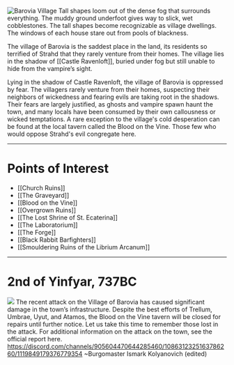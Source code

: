 ![Barovia Village](https://cdn.discordapp.com/attachments/905615329709936640/905617291767599164/Barovia.jpg?ex=660df6d3&is=65fb81d3&hm=4f6758ccae20867631d421d736daf6c3f8300cd9512f287403d24721b1e6cf24&)
Tall shapes loom out of the dense fog that surrounds everything. The muddy ground underfoot gives way to slick, wet cobblestones. The tall shapes become recognizable as village dwellings. The windows of each house stare out from pools of blackness.

The village of Barovia is the saddest place in the land, its residents so terrified of Strahd that they rarely venture from their homes. The village lies in the shadow of [[Castle Ravenloft]], buried under fog but still unable to hide from the vampire’s sight.

Lying in the shadow of Castle Ravenloft, the village of Barovia is oppressed by fear. The villagers rarely venture from their homes, suspecting their neighbors of wickedness and fearing evils are taking root in the shadows. Their fears are largely justified, as ghosts and vampire spawn haunt the town, and many locals have been consumed by their own callousness or wicked temptations. A rare exception to the village's cold desperation can be found at the local tavern called the Blood on the Vine. Those few who would oppose Strahd's evil congregate here.

---
# Points of Interest
 - [[Church Ruins]]
 - [[The Graveyard]]
 - [[Blood on the Vine]]
 - [[Overgrown Ruins]]
 - [[The Lost Shrine of St. Ecaterina]]
 - [[The Laboratorium]]
 - [[The Forge]]
 - [[Black Rabbit Barfighters]]
 - [[Smouldering Ruins of the Librium Arcanum]]

---
# 2nd of Yinfyar, 737BC

![](https://cdn.discordapp.com/attachments/982746942973042718/1060041983407689758/IMG_2731.png?ex=66160c07&is=66039707&hm=a9e80e31cac215cd2b383e46a941d9999d1f27d5afdd5b19910f2acc07e87960&)
The recent attack on the Village of Barovia has caused significant damage in the town’s infrastructure. Despite the best efforts of Trellum, Umbrae, Uyut, and Atamos, the Blood on the Vine tavern will be closed for repairs until further notice. Let us take this time to remember those lost in the attack. For additional information on the attack on the town, see the official report here. 
https://discord.com/channels/905604470644285460/1086312325163786260/1119849179376779354⁠ 
~Burgomaster Ismark Kolyanovich (edited)